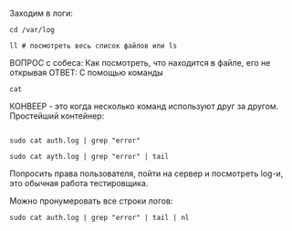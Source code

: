 Заходим в логи:
```
cd /var/log

ll # посмотреть весь список файлов или ls

```
ВОПРОС с собеса: Как посмотреть, что находится в файле,
его не открывая
ОТВЕТ: С помощью команды 
```
cat
```
КОНВЕЕР - это когда несколько команд используют друг за другом. Простейший контейнер:

```

sudo cat auth.log | grep "error"

```
```
sudo cat ayth.log | grep "error" | tail

```
Попросить права пользователя, пойти на сервер и посмотреть log-и, это обычная работа тестировщика.

Можно пронумеровать все строки логов:
```
sudo cat auth.log | grep "error" | tail | nl

```
